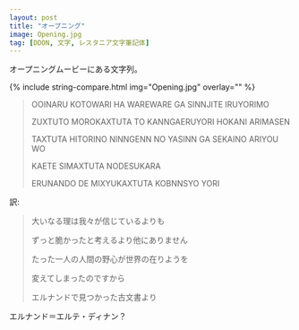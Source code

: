 ```yaml
---
layout: post
title: "オープニング"
image: Opening.jpg
tag: [DDON, 文字, レスタニア文字筆記体]
---
```


オープニングムービーにある文字列。

{% include string-compare.html img="Opening.jpg" overlay="" %}

> OOINARU KOTOWARI HA WAREWARE GA SINNJITE IRUYORIMO
>
> ZUXTUTO MOROKAXTUTA TO KANNGAERUYORI HOKANI ARIMASEN
>
> TAXTUTA HITORINO NINNGENN NO YASINN GA SEKAINO ARIYOU WO
>
> KAETE SIMAXTUTA NODESUKARA
>
> ERUNANDO DE MIXYUKAXTUTA KOBNNSYO YORI

訳:

> 大いなる理は我々が信じているよりも
>
> ずっと脆かったと考えるより他にありません
>
> たった一人の人間の野心が世界の在りようを
>
> 変えてしまったのですから
>
> エルナンドで見つかった古文書より

エルナンド＝エルテ・ディナン？